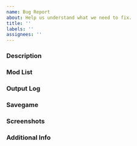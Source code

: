 ```yaml
---
name: Bug Report
about: Help us understand what we need to fix.
title: ''
labels: ''
assignees: ''
---
```


### Description
<!-- In a few sentences, summarize what the issue is. -->


### Mod List
<!-- List the mods (and their versions) that were enabled when you noticed the bug. -->


### Output Log
<!-- Post your output log below. How to: https://bit.ly/2I3YVFL -->


### Savegame
<!-- If this bug appeared in a specific save, please link to that below. How to: https://bit.ly/2FXog0z -->


### Screenshots
<!-- If you have screenshots of the issue, upload them below. How to: https://bit.ly/2Kc8owO -->


### Additional Info
<!-- Have any other comments? Leave them below. -->


<!--
EXAMPLE:

### Description
<!-- In one to two sentences, summarize what the issue is. ->
Cars drive slowly through the toll booth and don't pay the toll.

### Mod List
<!-- List the mods (and their versions) that were enabled when you noticed the bug. ->
- TM:PE 10.18
- Fine Road Tool 1.3.7
- Real Time 1.17.3

### Output Log
<!-- Post your output log below. How to: https://bit.ly/2I3YVFL ->
https://drive.google.com/open?id=1TudSzXD9I36Hm7B

### Savegame
<!-- If this bug appeared in a specific save, please link to that below. How to: https://bit.ly/2FXog0z ->
https://steamcommunity.com/sharedfiles/filedetails/?id=1703466356654

### Screenshots
<!-- If you have screenshots of the issue, upload them below. How to: https://bit.ly/2Kc8owO ->
![image](https://user-images.githubusercontent.com/49315744/55650504-2f598000-57e6-11e9-9f26.jpg)

### Additional Info
<!-- Have any other comments? Leave them below. ->
It only happens every once in a while, is not a consistent problem.

-->
